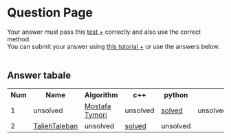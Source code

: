 # Question Page

Your answer must pass this
<a href='./test.md'>test +</a>
correctly and also use the correct method.
<br>
You can submit your answer using
<a href='https://github.com/EnAnsari/bcp-hsu/releases/download/3.0.0/teaching-submit-question.pdf'>this tutorial +</a>
or use the answers below.
<br><br>

## Answer tabale
<table>
  <tr>
    <th>Num</th>
    <th>Name</th>
    <th>Algorithm</th>
    <th>c++</th>
    <th>python</th>
  </tr>
  <tr>
    <td>1</td>
    <td>unsolved</td>
    <td>
        <a href='https://github.com/MostafaTymori'>Mostafa Tymori</a>
    </td>
    <td>unsolved</td>
    <td><a href='./4022277045/main.cpp'>solved</a></td>
    <td>unsolved</td>
  </tr>
  <tr>
    <td>2</td>
    <td>
        <a href='https://github.com/Idayf'>TaliehTaleban</a>
    </td>
    <td>unsolved</td>
    <td><a href='./4021277276/2019%20(1).cpp'>solved</a></td>
    <td>unsolved</td>
  </tr>
</table>
